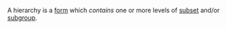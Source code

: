 A hierarchy is a [form](https://github.com/gcassel/Modular-Organization-Terminology/blob/master/terms/form.md) which *contains* one or more levels of [subset](https://github.com/gcassel/Modular-Organization-Terminology/blob/master/terms/subset.md) and/or [subgroup](https://github.com/gcassel/Modular-Organization-Terminology/blob/master/terms/subgroup.md).
